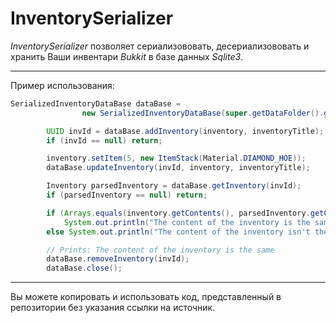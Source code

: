 # InventorySerializer

*InventorySerializer* позволяет сериализововать, десериализововать и хранить Ваши инвентари *Bukkit* в базе данных *Sqlite3*.
***
Пример использования:

```java
SerializedInventoryDataBase dataBase =
                new SerializedInventoryDataBase(super.getDataFolder().getAbsolutePath() + File.separator + "inventories.sqlite3");

        UUID invId = dataBase.addInventory(inventory, inventoryTitle);
        if (invId == null) return;

        inventory.setItem(5, new ItemStack(Material.DIAMOND_HOE));
        dataBase.updateInventory(invId, inventory, inventoryTitle);

        Inventory parsedInventory = dataBase.getInventory(invId);
        if (parsedInventory == null) return;

        if (Arrays.equals(inventory.getContents(), parsedInventory.getContents()))
            System.out.println("The content of the inventory is the same");
        else System.out.println("The content of the inventory isn't the same");

        // Prints: The content of the inventory is the same
        dataBase.removeInventory(invId);
        dataBase.close();
```
***
Вы можете копировать и использовать код, представленный в репозитории без указания ссылки на источник.
